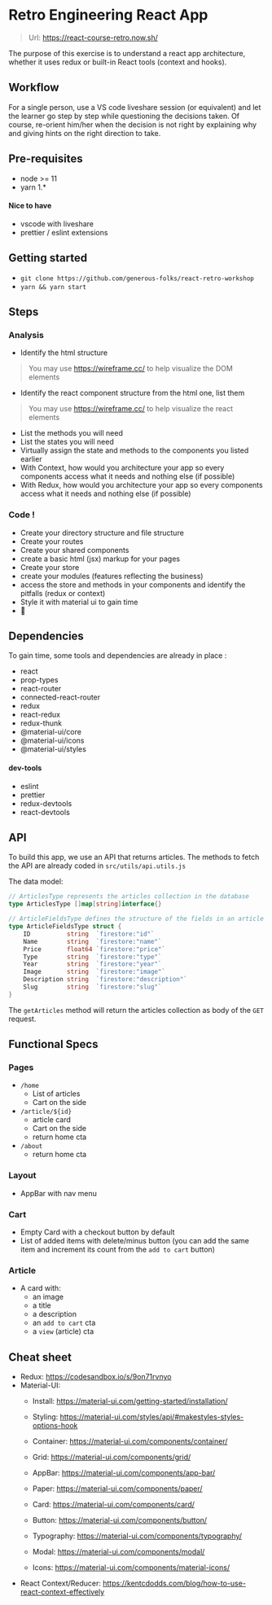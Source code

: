 # Retro Engineering React App

> Url: https://react-course-retro.now.sh/

The purpose of this exercise is to understand a react app architecture, whether it uses redux or built-in React tools (context and hooks).

## Workflow

For a single person, use a VS code liveshare session (or equivalent) and let the learner go step by step while questioning the decisions taken. Of course, re-orient him/her when the decision is not right by explaining why and giving hints on the right direction to take.


## Pre-requisites

- node >= 11
- yarn 1.*

#### Nice to have

- vscode with liveshare
- prettier / eslint extensions

## Getting started

- `git clone https://github.com/generous-folks/react-retro-workshop`
- `yarn && yarn start`

## Steps

### Analysis

- Identify the html structure
> You may use https://wireframe.cc/ to help visualize the DOM elements
- Identify the react component structure from the html one, list them
> You may use https://wireframe.cc/ to help visualize the react elements
- List the methods you will need
- List the states you will need
- Virtually assign the state and methods to the components you listed earlier
- With Context, how would you architecture your app so every components access what it needs and nothing else (if possible)
- With Redux, how would you architecture your app so every components access what it needs and nothing else (if possible)

### Code !

- Create your directory structure and file structure
- Create your routes
- Create your shared components
- create a basic html (jsx) markup for your pages
- Create your store
- create your modules (features reflecting the business) 
- access the store and methods in your components and identify the pitfalls (redux or context)
- Style it with material ui to gain time
- :tada:

## Dependencies

To gain time, some tools and dependencies are already in place :

- react
- prop-types
- react-router
- connected-react-router
- redux
- react-redux
- redux-thunk
- @material-ui/core
- @material-ui/icons
- @material-ui/styles

#### dev-tools
- eslint
- prettier
- redux-devtools
- react-devtools

## API

To build this app, we use an API that returns articles.
The methods to fetch the API are already coded in `src/utils/api.utils.js`

The data model:

```go
// ArticlesType represents the articles collection in the database
type ArticlesType []map[string]interface{}

// ArticleFieldsType defines the structure of the fields in an article from the articles collection.
type ArticleFieldsType struct {
	ID          string  `firestore:"id"`
	Name        string  `firestore:"name"`
	Price       float64 `firestore:"price"`
	Type        string  `firestore:"type"`
	Year        string  `firestore:"year"`
	Image       string  `firestore:"image"`
	Description string  `firestore:"description"`
	Slug        string  `firestore:"slug"`
}
```

The `getArticles` method will return the articles collection as body of the `GET` request.

## Functional Specs

### Pages

- `/home`
  - List of articles
  - Cart on the side
- `/article/${id}`
  - article card
  - Cart on the side
  - return home cta
- `/about`
  - return home cta

### Layout

- AppBar with nav menu

### Cart

- Empty Card with a checkout button by default
- List of added items with delete/minus button (you can add the same item and increment its count from the `add to cart` button)

### Article

- A card with:
  - an image
  - a title
  - a description
  - an `add to cart` cta
  - a `view` (article) cta

## Cheat sheet

- Redux: https://codesandbox.io/s/9on71rvnyo
- Material-UI:
  - Install: https://material-ui.com/getting-started/installation/
  - Styling: https://material-ui.com/styles/api/#makestyles-styles-options-hook
  
  - Container:  https://material-ui.com/components/container/
  - Grid:  https://material-ui.com/components/grid/
  - AppBar: https://material-ui.com/components/app-bar/
  - Paper:  https://material-ui.com/components/paper/
  - Card: https://material-ui.com/components/card/
  - Button: https://material-ui.com/components/button/
  - Typography:  https://material-ui.com/components/typography/
  - Modal:  https://material-ui.com/components/modal/

  - Icons: https://material-ui.com/components/material-icons/
- React Context/Reducer: https://kentcdodds.com/blog/how-to-use-react-context-effectively
